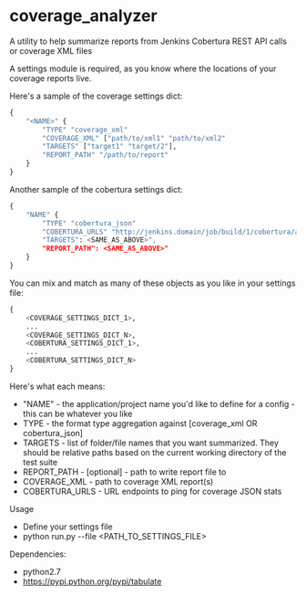 coverage_analyzer
=================

A utility to help summarize reports from Jenkins Cobertura REST API calls or coverage XML files

A settings module is required, as you know where the locations of your coverage
reports live.

Here's a sample of the coverage settings dict:
```python
{
    "<NAME>" {
        "TYPE" "coverage_xml"
        "COVERAGE_XML" ["path/to/xml1" "path/to/xml2"
        "TARGETS" ["target1" "target/2"],
        "REPORT_PATH" "/path/to/report"
    }
}
```

Another sample of the cobertura settings dict:
```python
{
    "NAME" {
        "TYPE" "cobertura_json"
        "COBERTURA_URLS" "http://jenkins.domain/job/build/1/cobertura/api/json?depth=3",
        "TARGETS": <SAME_AS_ABOVE>",
        "REPORT_PATH": <SAME_AS_ABOVE>"
    }
}
```

You can mix and match as many of these objects as you like in your settings file:
```python
{
    <COVERAGE_SETTINGS_DICT_1>,
    ...
    <COVERAGE_SETTINGS_DICT_N>,
    <COBERTURA_SETTINGS_DICT_1>,
    ...
    <COBERTURA_SETTINGS_DICT_N>
}
```

Here's what each means:
- "NAME" - the application/project name you'd like to define for a config - this can be whatever you like
- TYPE - the format type aggregation against [coverage_xml OR cobertura_json]
- TARGETS - list of folder/file names that you want summarized. They should be relative paths based on the current working directory of the test suite
- REPORT_PATH - [optional] - path to write report file to
- COVERAGE_XML - path to coverage XML report(s)
- COBERTURA_URLS - URL endpoints to ping for coverage JSON stats


Usage
- Define your settings file
- python run.py --file <PATH_TO_SETTINGS_FILE>

Dependencies:
- python2.7
- https://pypi.python.org/pypi/tabulate
